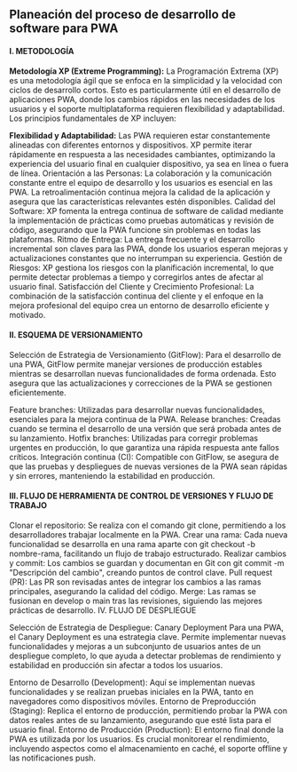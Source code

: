 ## Planeación del proceso de desarrollo de software para PWA

#### I. METODOLOGÍA

**Metodología XP (Extreme Programming):**
La Programación Extrema (XP) es una metodología ágil que se enfoca en la simplicidad y la velocidad con ciclos de desarrollo cortos. Esto es particularmente útil en el desarrollo de aplicaciones PWA, donde los cambios rápidos en las necesidades de los usuarios y el soporte multiplataforma requieren flexibilidad y adaptabilidad. Los principios fundamentales de XP incluyen:

**Flexibilidad y Adaptabilidad:** Las PWA requieren estar constantemente alineadas con diferentes entornos y dispositivos. XP permite iterar rápidamente en respuesta a las necesidades cambiantes, optimizando la experiencia del usuario final en cualquier dispositivo, ya sea en línea o fuera de línea.
Orientación a las Personas: La colaboración y la comunicación constante entre el equipo de desarrollo y los usuarios es esencial en las PWA. La retroalimentación continua mejora la calidad de la aplicación y asegura que las características relevantes estén disponibles.
Calidad del Software: XP fomenta la entrega continua de software de calidad mediante la implementación de prácticas como pruebas automáticas y revisión de código, asegurando que la PWA funcione sin problemas en todas las plataformas.
Ritmo de Entrega: La entrega frecuente y el desarrollo incremental son claves para las PWA, donde los usuarios esperan mejoras y actualizaciones constantes que no interrumpan su experiencia.
Gestión de Riesgos: XP gestiona los riesgos con la planificación incremental, lo que permite detectar problemas a tiempo y corregirlos antes de afectar al usuario final.
Satisfacción del Cliente y Crecimiento Profesional: La combinación de la satisfacción continua del cliente y el enfoque en la mejora profesional del equipo crea un entorno de desarrollo eficiente y motivado.

#### II. ESQUEMA DE VERSIONAMIENTO

Selección de Estrategia de Versionamiento (GitFlow):
Para el desarrollo de una PWA, GitFlow permite manejar versiones de producción estables mientras se desarrollan nuevas funcionalidades de forma ordenada. Esto asegura que las actualizaciones y correcciones de la PWA se gestionen eficientemente.

Feature branches: Utilizadas para desarrollar nuevas funcionalidades, esenciales para la mejora continua de la PWA.
Release branches: Creadas cuando se termina el desarrollo de una versión que será probada antes de su lanzamiento.
Hotfix branches: Utilizadas para corregir problemas urgentes en producción, lo que garantiza una rápida respuesta ante fallos críticos.
Integración continua (CI): Compatible con GitFlow, se asegura de que las pruebas y despliegues de nuevas versiones de la PWA sean rápidas y sin errores, manteniendo la estabilidad en producción.

#### III. FLUJO DE HERRAMIENTA DE CONTROL DE VERSIONES Y FLUJO DE TRABAJO

Clonar el repositorio: Se realiza con el comando git clone, permitiendo a los desarrolladores trabajar localmente en la PWA.
Crear una rama: Cada nueva funcionalidad se desarrolla en una rama aparte con git checkout -b nombre-rama, facilitando un flujo de trabajo estructurado.
Realizar cambios y commit: Los cambios se guardan y documentan en Git con git commit -m "Descripción del cambio", creando puntos de control clave.
Pull request (PR): Las PR son revisadas antes de integrar los cambios a las ramas principales, asegurando la calidad del código.
Merge: Las ramas se fusionan en develop o main tras las revisiones, siguiendo las mejores prácticas de desarrollo.
IV. FLUJO DE DESPLIEGUE

Selección de Estrategia de Despliegue: Canary Deployment
Para una PWA, el Canary Deployment es una estrategia clave. Permite implementar nuevas funcionalidades y mejoras a un subconjunto de usuarios antes de un despliegue completo, lo que ayuda a detectar problemas de rendimiento y estabilidad en producción sin afectar a todos los usuarios.

Entorno de Desarrollo (Development): Aquí se implementan nuevas funcionalidades y se realizan pruebas iniciales en la PWA, tanto en navegadores como dispositivos móviles.
Entorno de Preproducción (Staging): Replica el entorno de producción, permitiendo probar la PWA con datos reales antes de su lanzamiento, asegurando que esté lista para el usuario final.
Entorno de Producción (Production): El entorno final donde la PWA es utilizada por los usuarios. Es crucial monitorear el rendimiento, incluyendo aspectos como el almacenamiento en caché, el soporte offline y las notificaciones push.
